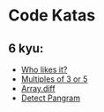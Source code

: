 # Code Katas

## 6 kyu:

- [Who likes it?](./who-likes-it/README.md)
- [Multiples of 3 or 5](./multiples-of-3-or-5/README.md)
- [Array.diff](./array-dot-diff/README.md)
- [Detect Pangram](./detect-pangram/README.md)
